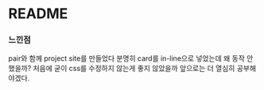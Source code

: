 # README

### 느낀점
pair와 함께 project site를 만들었다
분명히 card를 in-line으로 넣었는데 왜 동작 안했을까?
처음에 굳이 css를 수정하지 않는게 좋지 않았을까
앞으로는 더 열심히 공부해야겠다.

